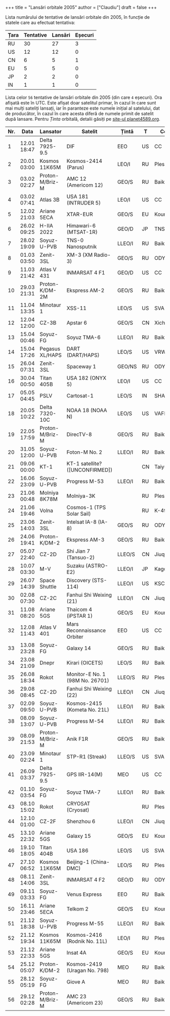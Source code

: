 +++
title = "Lansări orbitale 2005"
author = ["Claudiu"]
draft = false
+++

Lista numărului de tentative de lansări orbitale din 2005, în funcție de statele care au efectuat tentativa:

| Țara | Tentative | Lansări | Eșecuri |
|------|-----------|---------|---------|
| RU   | 30        | 27      | 3       |
| US   | 12        | 12      | 0       |
| CN   | 6         | 5       | 1       |
| EU   | 5         | 5       | 0       |
| JP   | 2         | 2       | 0       |
| IN   | 1         | 1       | 0       |

Lista celor `56` tentative de lansări orbitale din 2005 (din care `4` eșecuri). Ora afișată este în UTC. Este afișat doar satelitul primar, în cazul în care sunt mai mulți sateliți lansați, iar în paranteze este numele inițial al satelului, dat de producător, în cazul în care acesta diferă de numele primit de satelit după lansare. Pentru _Ținta_ orbitală, detalii găsiți pe [site-ul planet4589.org](https://planet4589.org/space/log/orbcat.html).

| Nr. | Data        | Lansator        | Satelit                         | Țintă  | T  | Centru    | Rampă    | R. |
|-----|-------------|-----------------|---------------------------------|--------|----|-----------|----------|----|
| 1   | 12.01 18:47 | Delta 7925-9.5  | DIF                             | EEO    | US | CC        | SLC17B   | S  |
| 2   | 20.01 03:00 | Kosmos 11K65M   | Kosmos-2414 (Parus)             | LEO/I  | RU | Plesetsk  | LC132/1  | S  |
| 3   | 03.02 02:27 | Proton-M/Briz-M | AMC 12 (Americom 12)            | GEO/S  | RU | Baikonur  | LC81/24  | S  |
| 4   | 03.02 07:41 | Atlas 3B        | USA 181 (INTRUDER 5)            | LEO/I  | US | CC        | SLC36B   | S  |
| 5   | 12.02 21:03 | Ariane 5ECA     | XTAR-EUR                        | GEO/S  | EU | Kourou    | ELA3     | S  |
| 6   | 26.02 09:25 | H-IIA 2022      | Himawari-6 (MTSAT-1R)           | GEO/D  | JP | TNSC      | Y        | S  |
| 7   | 28.02 19:09 | Soyuz-U-PVB     | TNS-0 Nanosputnik               | LLEO/I | RU | Baikonur  | LC1      | S  |
| 8   | 01.03 03:50 | Zenit-3SL       | XM-3 (XM Radio-3)               | GEO/S  | RU | ODYSSEY,K | LA       | S  |
| 9   | 11.03 21:42 | Atlas V 431     | INMARSAT 4 F1                   | GEO/D  | US | CC        | SLC41    | S  |
| 10  | 29.03 21:31 | Proton-K/DM-2M  | Ekspress AM-2                   | GEO/S  | RU | Baikonur  | LC200/39 | S  |
| 11  | 11.04 13:35 | Minotaur 1      | XSS-11                          | LEO/S  | US | SVAFB     | SLC8     | S  |
| 12  | 12.04 12:00 | CZ-3B           | Apstar 6                        | GEO/S  | CN | Xichang   | LC2      | S  |
| 13  | 15.04 00:46 | Soyuz-FG        | Soyuz TMA-6                     | LLEO/I | RU | Baikonur  | LC1      | S  |
| 14  | 15.04 17:26 | Pegasus XL/HAPS | DART (DART/HAPS)                | LEO/S  | US | VRW30/12  | L-1011   | S  |
| 15  | 26.04 07:31 | Zenit-3SL       | Spaceway 1                      | GEO/NS | RU | ODYSSEY,K | LA       | S  |
| 16  | 30.04 00:50 | Titan 405B      | USA 182 (ONYX 5)                | LEO/I  | US | CC        | SLC40    | S  |
| 17  | 05.05 04:45 | PSLV            | Cartosat-1                      | LEO/S  | IN | SHAR      | SLP      | S  |
| 18  | 20.05 10:22 | Delta 7320-10C  | NOAA 18 (NOAA N)                | LEO/S  | US | VAFB      | SLC2W    | S  |
| 19  | 22.05 17:59 | Proton-M/Briz-M | DirecTV-8                       | GEO/S  | RU | Baikonur  | LC200/39 | S  |
| 20  | 31.05 12:00 | Soyuz-U-PVB     | Foton-M No. 2                   | LLEO/I | RU | Baikonur  | LC1      | S  |
| 21  | 09.06 00:00 | KT-1            | KT-1 satellite? ([UNCONFIRMED]) |        | CN | Taiyuan   |          | F  |
| 22  | 16.06 23:09 | Soyuz-U-PVB     | Progress M-53                   | LLEO/I | RU | Baikonur  | LC1      | S  |
| 23  | 21.06 00:48 | Molniya 8K78M   | Molniya-3K                      |        | RU | Plesetsk  | LC16/2   | F  |
| 24  | 21.06 19:46 | Volna           | Cosmos-1 (TPS Solar Sail)       |        | RU | K-496,BLA |          | F  |
| 25  | 23.06 14:03 | Zenit-3SL       | Intelsat IA-8 (IA-8)            | GEO/S  | RU | ODYSSEY,K | LA       | S  |
| 26  | 24.06 19:41 | Proton-K/DM-2   | Ekspress AM-3                   | GEO/S  | RU | Baikonur  | LC200/39 | S  |
| 27  | 05.07 22:40 | CZ-2D           | Shi Jian 7 (Tansuo-2)           | LLEO/S | CN | Jiuquan   | Pad 603  | S  |
| 28  | 10.07 03:30 | M-V             | Suzaku (ASTRO-E2)               | LLEO/I | JP | Kagoshima | M-V      | S  |
| 29  | 26.07 14:39 | Space Shuttle   | Discovery (STS-114)             | LLEO/I | US | KSC       | LC39B    | S  |
| 30  | 02.08 07:30 | CZ-2C           | Fanhui Shi Weixing (21)         | LLEO/I | CN | Jiuquan   | Pad 603  | S  |
| 31  | 11.08 08:20 | Ariane 5GS      | Thaicom 4 (iPSTAR 1)            | GEO/S  | EU | Kourou    | ELA3     | S  |
| 32  | 12.08 11:43 | Atlas V 401     | Mars Reconnaissance Orbiter     | EEO    | US | CC        | SLC41    | S  |
| 33  | 13.08 23:28 | Soyuz-FG        | Galaxy 14                       | GEO/S  | RU | Baikonur  | LC31     | S  |
| 34  | 23.08 21:09 | Dnepr           | Kirari (OICETS)                 | LEO/S  | RU | Baikonur  | LC109/95 | S  |
| 35  | 26.08 18:34 | Rokot           | Monitor-E No. 1 (98M No. 26701) | LLEO/S | RU | Plesetsk  | LC133/3  | S  |
| 36  | 29.08 08:45 | CZ-2D           | Fanhui Shi Weixing (22)         | LLEO/I | CN | Jiuquan   | Pad 603  | S  |
| 37  | 02.09 09:50 | Soyuz-U-PVB     | Kosmos-2415 (Kometa No. 21L)    | LLEO/I | RU | Baikonur  | LC31     | S  |
| 38  | 08.09 13:07 | Soyuz-U-PVB     | Progress M-54                   | LLEO/I | RU | Baikonur  | LC1      | S  |
| 39  | 08.09 21:53 | Proton-M/Briz-M | Anik F1R                        | GEO/S  | RU | Baikonur  | LC200/39 | S  |
| 40  | 23.09 02:24 | Minotaur 1      | STP-R1 (Streak)                 | LLEO/S | US | SVAFB     | SLC8     | S  |
| 41  | 26.09 03:37 | Delta 7925-9.5  | GPS IIR-14(M)                   | MEO    | US | CC        | SLC17A   | S  |
| 42  | 01.10 03:54 | Soyuz-FG        | Soyuz TMA-7                     | LLEO/I | RU | Baikonur  | LC1      | S  |
| 43  | 08.10 15:02 | Rokot           | CRYOSAT (Cryosat)               |        | RU | Plesetsk  | LC133/3  | F  |
| 44  | 12.10 01:00 | CZ-2F           | Shenzhou 6                      | LLEO/I | CN | Jiuquan   | Pad 921  | S  |
| 45  | 13.10 22:32 | Ariane 5GS      | Galaxy 15                       | GEO/S  | EU | Kourou    | ELA3     | S  |
| 46  | 19.10 18:05 | Titan 404B      | USA 186                         | LEO/S  | US | SVAFB     | SLC4E    | S  |
| 47  | 27.10 06:52 | Kosmos 11K65M   | Beijing-1 (China-DMC)           | LEO/S  | RU | Plesetsk  | LC132/1  | S  |
| 48  | 08.11 14:06 | Zenit-3SL       | INMARSAT 4 F2                   | GEO/D  | RU | ODYSSEY,K | LA       | S  |
| 49  | 09.11 03:33 | Soyuz-FG        | Venus Express                   | EEO    | RU | Baikonur  | LC31     | S  |
| 50  | 16.11 23:46 | Ariane 5ECA     | Telkom 2                        | GEO/S  | EU | Kourou    | ELA3     | S  |
| 51  | 21.12 18:38 | Soyuz-U-PVB     | Progress M-55                   | LLEO/I | RU | Baikonur  | LC1      | S  |
| 52  | 21.12 19:34 | Kosmos 11K65M   | Kosmos-2416 (Rodnik No. 11L)    | LEO/I  | RU | Plesetsk  | LC132/1  | S  |
| 53  | 21.12 22:33 | Ariane 5GS      | Insat 4A                        | GEO/S  | EU | Kourou    | ELA3     | S  |
| 54  | 25.12 05:07 | Proton-K/DM-2   | Kosmos-2419 (Uragan No. 798)    | MEO    | RU | Baikonur  | LC81/24  | S  |
| 55  | 28.12 05:19 | Soyuz-FG        | Giove A                         | MEO    | RU | Baikonur  | LC31     | S  |
| 56  | 29.12 02:28 | Proton-M/Briz-M | AMC 23 (Americom 23)            | GEO/S  | RU | Baikonur  | LC200/39 | S  |